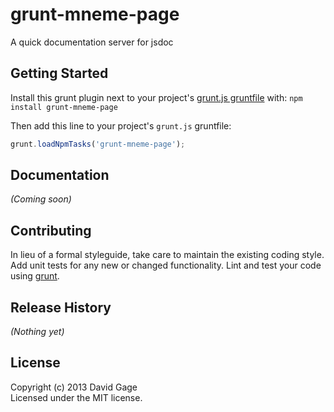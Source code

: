 # grunt-mneme-page

A quick documentation server for jsdoc

## Getting Started
Install this grunt plugin next to your project's [grunt.js gruntfile][getting_started] with: `npm install grunt-mneme-page`

Then add this line to your project's `grunt.js` gruntfile:

```javascript
grunt.loadNpmTasks('grunt-mneme-page');
```

[grunt]: http://gruntjs.com/
[getting_started]: https://github.com/gruntjs/grunt/blob/master/docs/getting_started.md

## Documentation
_(Coming soon)_

## Contributing
In lieu of a formal styleguide, take care to maintain the existing coding style. Add unit tests for any new or changed functionality. Lint and test your code using [grunt][grunt].

## Release History
_(Nothing yet)_

## License
Copyright (c) 2013 David Gage  
Licensed under the MIT license.
